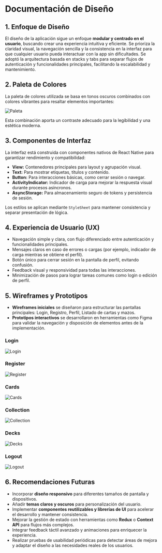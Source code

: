 # Documentación de Diseño

## 1. Enfoque de Diseño

El diseño de la aplicación sigue un enfoque **modular y centrado en el usuario**, buscando crear una experiencia intuitiva y eficiente. Se prioriza la claridad visual, la navegación sencilla y la consistencia en la interfaz para que cualquier usuario pueda interactuar con la app sin dificultades. Se adoptó la arquitectura basada en stacks y tabs para separar flujos de autenticación y funcionalidades principales, facilitando la escalabilidad y mantenimiento.

## 2. Paleta de Colores

La paleta de colores utilizada se basa en tonos oscuros combinados con colores vibrantes para resaltar elementos importantes:

![Paleta](../img/Paleta.png)


Esta combinación aporta un contraste adecuado para la legibilidad y una estética moderna.

## 3. Componentes de Interfaz

La interfaz está construida con componentes nativos de React Native para garantizar rendimiento y compatibilidad:

- **View:** Contenedores principales para layout y agrupación visual.
- **Text:** Para mostrar etiquetas, títulos y contenido.
- **Button:** Para interacciones básicas, como cerrar sesión o navegar.
- **ActivityIndicator:** Indicador de carga para mejorar la respuesta visual durante procesos asíncronos.
- **AsyncStorage:** Para almacenamiento seguro de tokens y persistencia de sesión.

Los estilos se aplican mediante `StyleSheet` para mantener consistencia y separar presentación de lógica.

## 4. Experiencia de Usuario (UX)

- Navegación simple y clara, con flujo diferenciado entre autenticación y funcionalidades principales.
- Mensajes claros en caso de errores o cargas (por ejemplo, indicador de carga mientras se obtiene el perfil).
- Botón único para cerrar sesión en la pantalla de perfil, evitando confusión.
- Feedback visual y responsividad para todas las interacciones.
- Minimización de pasos para lograr tareas comunes como login o edición de perfil.

## 5. Wireframes y Prototipos

- **Wireframes iniciales** se diseñaron para estructurar las pantallas principales: Login, Registro, Perfil, Listado de cartas y mazos.
- **Prototipos interactivos** se desarrollaron en herramientas como Figma para validar la navegación y disposición de elementos antes de la implementación.


### Login 

![Login](../img/login.png)

### Register 

![Register](../img/register.png)

### Cards 

![Cards](../img/cards.png)

### Collection 

![Collection](../img/collection.png)

### Decks 

![Decks](../img/decks.png)

### Logout 

![Logout](../img/logout.png)


## 6. Recomendaciones Futuras

- Incorporar **diseño responsivo** para diferentes tamaños de pantalla y dispositivos.
- Añadir **temas claros y oscuros** para personalización del usuario.
- Implementar **componentes reutilizables y librerías de UI** para acelerar el desarrollo y mantener consistencia.
- Mejorar la gestión de estado con herramientas como **Redux** o **Context API** para flujos más complejos.
- Integrar feedback táctil avanzado y animaciones para enriquecer la experiencia.
- Realizar pruebas de usabilidad periódicas para detectar áreas de mejora y adaptar el diseño a las necesidades reales de los usuarios.
